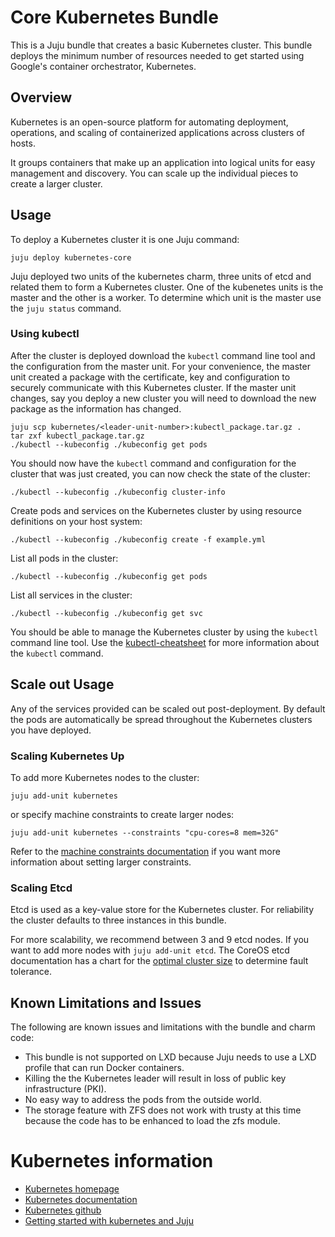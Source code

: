 # Core Kubernetes Bundle

This is a Juju bundle that creates a basic Kubernetes cluster. This bundle 
deploys the minimum number of resources needed to get started using Google's 
container orchestrator, Kubernetes.

## Overview

Kubernetes is an open-source platform for automating deployment, operations,
and scaling of containerized applications across clusters of hosts.

It groups containers that make up an application into logical units for easy
management and discovery. You can scale up the individual pieces to create a 
larger cluster.

## Usage

To deploy a Kubernetes cluster it is one Juju command:

```
juju deploy kubernetes-core
```

Juju deployed two units of the kubernetes charm, three units of etcd and 
related them to form a Kubernetes cluster. One of the kubenetes units is the
master and the other is a worker. To determine which unit is the master use the
`juju status` command.

### Using kubectl

After the cluster is deployed download the `kubectl` command line tool and
the configuration from the master unit. For your convenience, the master unit
created a package with the certificate, key and configuration to securely
communicate with this Kubernetes cluster. If the master unit changes, say you
deploy a new cluster you will need to download the new package as the 
information has changed.

```
juju scp kubernetes/<leader-unit-number>:kubectl_package.tar.gz .
tar zxf kubectl_package.tar.gz
./kubectl --kubeconfig ./kubeconfig get pods
```

You should now have the `kubectl` command and configuration for the cluster
that was just created, you can now check the state of the cluster:

```
./kubectl --kubeconfig ./kubeconfig cluster-info
```

Create pods and services on the Kubernetes cluster by using resource 
definitions on your host system:

```
./kubectl --kubeconfig ./kubeconfig create -f example.yml

```

List all pods in the cluster:

```
./kubectl --kubeconfig ./kubeconfig get pods
```

List all services in the cluster:

```
./kubectl --kubeconfig ./kubeconfig get svc
```

You should be able to manage the Kubernetes cluster by using the `kubectl` 
command line tool. Use the 
[kubectl-cheatsheet](http://kubernetes.io/docs/user-guide/kubectl-cheatsheet/) 
for more information about the `kubectl` command.

## Scale out Usage

Any of the services provided can be scaled out post-deployment. By default
the pods are automatically be spread throughout the Kubernetes clusters you
have deployed.

### Scaling Kubernetes Up

To add more Kubernetes nodes to the cluster:

    juju add-unit kubernetes

or specify machine constraints to create larger nodes:

    juju add-unit kubernetes --constraints "cpu-cores=8 mem=32G"

Refer to the
[machine constraints documentation](https://jujucharms.com/docs/stable/charms-constraints)
if you want more information about setting larger constraints.

### Scaling Etcd

Etcd is used as a key-value store for the Kubernetes cluster. For reliability
the cluster defaults to three instances in this bundle.

For more scalability, we recommend between 3 and 9 etcd nodes. If you want to
add more nodes with `juju add-unit etcd`. The CoreOS etcd documentation has a
chart for the [optimal cluster size](https://coreos.com/etcd/docs/latest/admin_guide.html#optimal-cluster-size)
to determine fault tolerance.

## Known Limitations and Issues

 The following are known issues and limitations with the bundle and charm code:

 - This bundle is not supported on LXD because Juju needs to use a LXD profile
that can run Docker containers.
 - Killing the the Kubernetes leader will result in loss of public key
infrastructure (PKI).
 - No easy way to address the pods from the outside world.
 - The storage feature with ZFS does not work with trusty at this time because
the code has to be enhanced to load the zfs module.

# Kubernetes information

- [Kubernetes homepage](http://kubernetes.io/)
- [Kubernetes documentation](http://kubernetes.io/docs/)
- [Kubernetes github](https://github.com/kubernetes/kubernetes/)
- [Getting started with kubernetes and Juju](http://kubernetes.io/docs/getting-started-guides/juju/)
